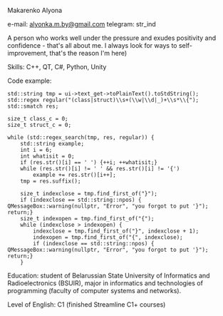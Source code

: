 Makarenko Alyona

e-mail: alyonka.m.by@gmail.com
telegram: str_ind

A person who works well under the pressure and exudes positivity and confidence - that's all about me. I always look for ways to self-improvement, that's the reason I'm here)

Skills: C++, QT, C#, Python, Unity

Code example: 

    std::string tmp = ui->text_get->toPlainText().toStdString();
    std::regex regular("(class|struct)\\s+(\\w|\\d|_)+\\s*\\{");
    std::smatch res;

    size_t class_c = 0;
    size_t struct_c = 0;

    while (std::regex_search(tmp, res, regular)) {
        std::string example;
        int i = 6;
        int whatisit = 0;
        if (res.str()[i] == ' ') {++i; ++whatisit;}
        while (res.str()[i] != ' ' && res.str()[i] != '{')
            example += res.str()[i++];
        tmp = res.suffix();

        size_t indexclose = tmp.find_first_of("}");
        if (indexclose == std::string::npos) { QMessageBox::warning(nullptr, "Error", "you forgot to put '}"); return;}
        size_t indexopen = tmp.find_first_of("{");
        while (indexclose > indexopen) {
            indexclose = tmp.find_first_of("}", indexclose + 1);
            indexopen = tmp.find_first_of("{", indexclose);
            if (indexclose == std::string::npos) { QMessageBox::warning(nullptr, "Error", "you forgot to put '}"); return;}
        }

Education: student of Belarussian State University of Informatics and Radioelectronics (BSUIR), major in informatics and technologies of programming (faculty of computer systems and networks).

Level of English: C1 (finished Streamline C1+ courses)
